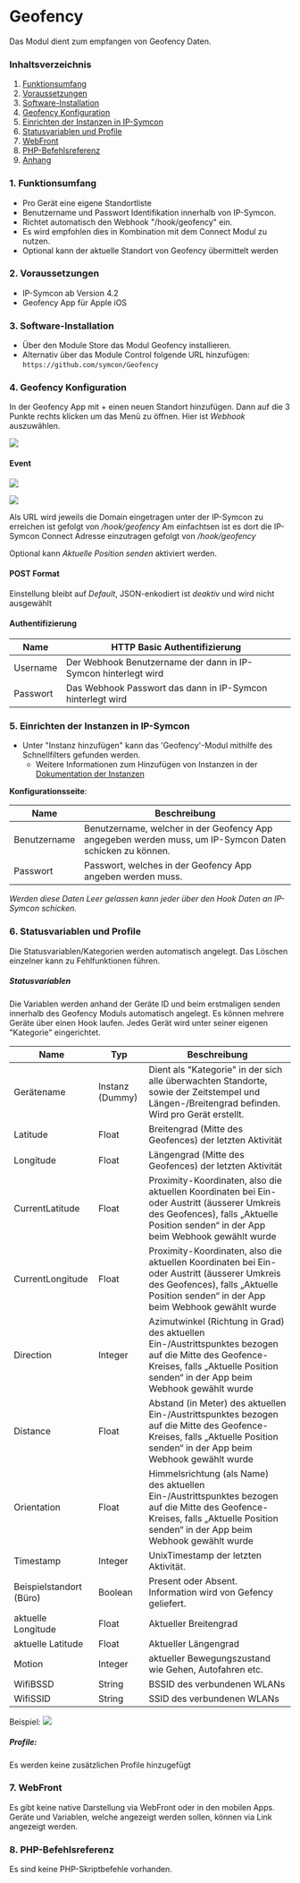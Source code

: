 # Geofency
Das Modul dient zum empfangen von Geofency Daten.

### Inhaltsverzeichnis

1. [Funktionsumfang](#1-funktionsumfang)
2. [Voraussetzungen](#2-voraussetzungen)
3. [Software-Installation](#3-software-installation)
4. [Geofency Konfiguration](#4-geofency-konfiguration)
5. [Einrichten der Instanzen in IP-Symcon](#5-einrichten-der-instanzen-in-ip-symcon)
6. [Statusvariablen und Profile](#6-statusvariablen-und-profile)
7. [WebFront](#7-webfront)
8. [PHP-Befehlsreferenz](#8-php-befehlsreferenz)
9. [Anhang](#9-anhang)


### 1. Funktionsumfang

* Pro Gerät eine eigene Standortliste
* Benutzername und Passwort Identifikation innerhalb von IP-Symcon.
* Richtet automatisch den Webhook "/hook/geofency" ein.
* Es wird empfohlen dies in Kombination mit dem Connect Modul zu nutzen.
* Optional kann der aktuelle Standort von Geofency übermittelt werden

### 2. Voraussetzungen

- IP-Symcon ab Version 4.2
- Geofency App für Apple iOS

### 3. Software-Installation

* Über den Module Store das Modul Geofency installieren.
* Alternativ über das Module Control folgende URL hinzufügen:
`https://github.com/symcon/Geofency`

### 4. Geofency Konfiguration

In der Geofency App mit + einen neuen Standort hinzufügen. Dann auf die 3 Punkte rechts klicken um das Menü zu öffnen.
Hier ist _Webhook_ auszuwählen.

![](Webhook.png)

#### Event

![](Event.png)

![](Geofency_In_App_Config.png)

Als URL wird jeweils die Domain eingetragen unter der IP-Symcon zu erreichen ist gefolgt von _/hook/geofency_
Am einfachtsen ist es dort die IP-Symcon Connect Adresse einzutragen gefolgt von _/hook/geofency_

Optional kann _Aktuelle Position senden_ aktiviert werden.

#### POST Format
Einstellung bleibt auf _Default_, JSON-enkodiert ist _deaktiv_ und wird  nicht ausgewählt

#### Authentifizierung
Name         | HTTP Basic Authentifizierung
------------ | ---------------------------------
Username     | Der Webhook Benutzername der dann in IP-Symcon hinterlegt wird
Passwort     | Das Webhook Passwort das dann in IP-Symcon hinterlegt wird 


### 5. Einrichten der Instanzen in IP-Symcon

- Unter "Instanz hinzufügen" kann das 'Geofency'-Modul mithilfe des Schnellfilters gefunden werden.
    - Weitere Informationen zum Hinzufügen von Instanzen in der [Dokumentation der Instanzen](https://www.symcon.de/service/dokumentation/konzepte/instanzen/#Instanz_hinzufügen)

__Konfigurationsseite__:

Name         | Beschreibung
------------ | ---------------------------------
Benutzername | Benutzername, welcher in der Geofency App angegeben werden muss, um IP-Symcon Daten schicken zu können.
Passwort     | Passwort, welches in der Geofency App angeben werden muss.

_Werden diese Daten Leer gelassen kann jeder über den Hook Daten an IP-Symcon schicken._

### 6. Statusvariablen und Profile

Die Statusvariablen/Kategorien werden automatisch angelegt. Das Löschen einzelner kann zu Fehlfunktionen führen.

##### Statusvariablen
Die Variablen werden anhand der Geräte ID und beim erstmaligen senden innerhalb des Geofency Moduls automatisch angelegt. Es können mehrere Geräte über einen Hook laufen. Jedes Gerät wird unter seiner eigenen "Kategorie" eingerichtet.

Name                    | Typ             | Beschreibung
----------------------- | --------------- | ----------------
Gerätename              | Instanz (Dummy) | Dient als "Kategorie" in der sich alle überwachten Standorte, sowie der Zeitstempel und Längen-/Breitengrad befinden. Wird pro Gerät erstellt.
Latitude                | Float           | Breitengrad (Mitte des Geofences) der letzten Aktivität
Longitude               | Float           | Längengrad (Mitte des Geofences) der letzten Aktivität
CurrentLatitude         | Float           | Proximity-Koordinaten, also die aktuellen Koordinaten bei Ein- oder Austritt (äusserer Umkreis des Geofences), falls „Aktuelle Position senden“ in der App beim Webhook gewählt wurde
CurrentLongitude        | Float           | Proximity-Koordinaten, also die aktuellen Koordinaten bei Ein- oder Austritt (äusserer Umkreis des Geofences), falls „Aktuelle Position senden“ in der App beim Webhook gewählt wurde
Direction               | Integer         | Azimutwinkel (Richtung in Grad) des aktuellen Ein-/Austrittspunktes bezogen auf die Mitte des Geofence-Kreises, falls „Aktuelle Position senden“ in der App beim Webhook gewählt wurde
Distance                | Float           | Abstand (in Meter) des aktuellen Ein-/Austrittspunktes bezogen auf die Mitte des Geofence-Kreises, falls „Aktuelle Position senden“ in der App beim Webhook gewählt wurde
Orientation             | Float           | Himmelsrichtung (als Name) des aktuellen Ein-/Austrittspunktes bezogen auf die Mitte des Geofence-Kreises, falls „Aktuelle Position senden“ in der App beim Webhook gewählt wurde
Timestamp               | Integer         | UnixTimestamp der letzten Aktivität.
Beispielstandort (Büro) | Boolean         | Present oder Absent. Information wird von Gefency geliefert.
aktuelle Longitude      | Float           | Aktueller Breitengrad
aktuelle Latitude       | Float           | Aktueller Längengrad
Motion                  | Integer         | aktueller Bewegungszustand wie Gehen, Autofahren etc.
WifiBSSD                | String          | BSSID des verbundenen WLANs
WifiSSID                | String          | SSID des verbundenen WLANs


Beispiel:
![](Geofency-Variablen.png)

##### Profile:

Es werden keine zusätzlichen Profile hinzugefügt

### 7. WebFront

Es gibt keine native Darstellung via WebFront oder in den mobilen Apps.
Geräte und Variablen, welche angezeigt werden sollen, können via Link angezeigt werden.

### 8. PHP-Befehlsreferenz

Es sind keine PHP-Skriptbefehle vorhanden.
